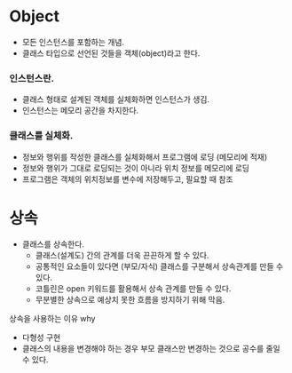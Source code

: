 # Object

- 모든 인스턴스를 포함하는 개념.
- 클래스 타입으로 선언된 것들을 객체(object)라고 한다.

### 인스턴스란.
- 클래스 형태로 설계된 객체를 실체화하면 인스턴스가 생김.
- 인스턴스는 메모리 공간을 차지한다.

### 클래스를 실체화. 
- 정보와 행위를 작성한 클래스를 실체화해서 프로그램에 로딩 (메모리에 적재)
- 정보와 행위가 그대로 로딩되는 것이 아니라 위치 정보를 메모리에 로딩
- 프로그램은 객체의 위치정보를 변수에 저장해두고, 필요할 때 참조

# 상속 
- 클래스를 상속한다. 
    - 클래스(설계도) 간의 관계를 더욱 끈끈하게 할 수 있다.
    - 공통적인 요소들이 있다면 (부모/자식) 클래스를 구분해서 상속관계를 만들 수 있다. 
    - 코틀린은 open 키워드를 활용해서 상속 관계를 만들 수 있다. 
    - 무분별한 상속으로 예상치 못한 흐름을 방지하기 위해 막음.

상속을 사용하는 이유 why
- 다형성 구현
- 클래스의 내용을 변경해야 하는 경우 부모 클래스만 변경하는 것으로 공수를 줄일 수 있다. 